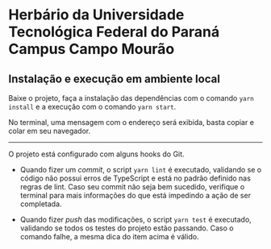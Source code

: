 # Herbário da Universidade Tecnológica Federal do Paraná Campus Campo Mourão

## Instalação e execução em ambiente local

Baixe o projeto, faça a instalação das dependências com o comando `yarn install` e a execução com o comando `yarn start`.

No terminal, uma mensagem com o endereço será exibida, basta copiar e colar em seu navegador.

---

O projeto está configurado com alguns hooks do Git.

- Quando fizer um _commit_, o script `yarn lint` é executado, validando se o código não possui erros de TypeScript e está no padrão definido nas regras de lint. Caso seu commit não seja bem sucedido, verifique o terminal para mais informações do que está impedindo a ação de ser completada.

- Quando fizer _push_ das modificações, o script `yarn test` é executado, validando se todos os testes do projeto estão passando. Caso o comando falhe, a mesma dica do item acima é válido.
